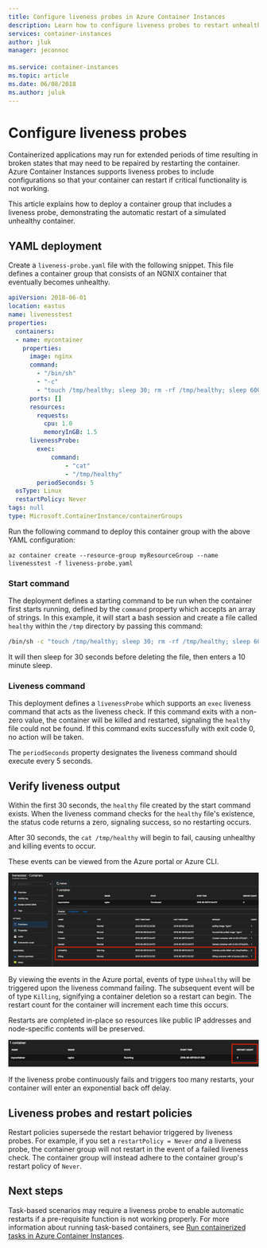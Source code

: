 ```yaml
---
title: Configure liveness probes in Azure Container Instances
description: Learn how to configure liveness probes to restart unhealthy containers in Azure Container Instances
services: container-instances
author: jluk
manager: jeconnoc

ms.service: container-instances
ms.topic: article
ms.date: 06/08/2018
ms.author: juluk
---
```

# Configure liveness probes

Containerized applications may run for extended periods of time resulting in broken states that may need to be repaired by restarting the container. Azure Container Instances supports liveness probes to include configurations so that your container can restart if critical functionality is not working.

This article explains how to deploy a container group that includes a liveness probe, demonstrating the automatic restart of a simulated unhealthy container.

## YAML deployment

Create a `liveness-probe.yaml` file with the following snippet. This file defines a container group that consists of an NGNIX container that eventually becomes unhealthy.

```yaml
apiVersion: 2018-06-01
location: eastus
name: livenesstest
properties:
  containers:
  - name: mycontainer
    properties:
      image: nginx
      command:
        - "/bin/sh"
        - "-c"
        - "touch /tmp/healthy; sleep 30; rm -rf /tmp/healthy; sleep 600"
      ports: []
      resources:
        requests:
          cpu: 1.0
          memoryInGB: 1.5
      livenessProbe:
        exec:
            command:
                - "cat"
                - "/tmp/healthy"
        periodSeconds: 5
  osType: Linux
  restartPolicy: Never
tags: null
type: Microsoft.ContainerInstance/containerGroups
```

Run the following command to deploy this container group with the above YAML configuration:

```azurecli-interactive
az container create --resource-group myResourceGroup --name livenesstest -f liveness-probe.yaml
```

### Start command

The deployment defines a starting command to be run when the container first starts running, defined by the `command` property which accepts an array of strings. In this example, it will start a bash session and create a file called `healthy` within the `/tmp` directory by passing this command:

```bash
/bin/sh -c "touch /tmp/healthy; sleep 30; rm -rf /tmp/healthy; sleep 600"
```

 It will then sleep for 30 seconds before deleting the file, then enters a 10 minute sleep.

### Liveness command

This deployment defines a `livenessProbe` which supports an `exec` liveness command that acts as the liveness check. If this command exits with a non-zero value, the container will be killed and restarted, signaling the `healthy` file could not be found. If this command exits successfully with exit code 0, no action will be taken.

The `periodSeconds` property designates the liveness command should execute every 5 seconds.

## Verify liveness output

Within the first 30 seconds, the `healthy` file created by the start command exists. When the liveness command checks for the `healthy` file's existence, the status code returns a zero, signaling success, so no restarting occurs.

After 30 seconds, the `cat /tmp/healthy` will begin to fail, causing unhealthy and killing events to occur.

These events can be viewed from the Azure portal or Azure CLI.

![Portal unhealthy event][portal-unhealthy]

By viewing the events in the Azure portal, events of type `Unhealthy` will be triggered upon the liveness command failing. The subsequent event will be of type `Killing`, signifying a container deletion so a restart can begin. The restart count for the container will increment each time this occurs.

Restarts are completed in-place so resources like public IP addresses and node-specific contents will be preserved.

![Portal restart counter][portal-restart]

If the liveness probe continuously fails and triggers too many restarts, your container will enter an exponential back off delay.

## Liveness probes and restart policies

Restart policies supersede the restart behavior triggered by liveness probes. For example, if you set a `restartPolicy = Never` *and* a liveness probe, the container group will not restart in the event of a failed liveness check. The container group will instead adhere to the container group's restart policy of `Never`.

## Next steps

Task-based scenarios may require a liveness probe to enable automatic restarts if a pre-requisite function is not working properly. For more information about running task-based containers, see [Run containerized tasks in Azure Container Instances](container-instances-restart-policy.md).

<!-- IMAGES -->
[portal-unhealthy]: ./media/container-instances-liveness-probe/unhealthy-killing.png
[portal-restart]: ./media/container-instances-liveness-probe/portal-restart.png
